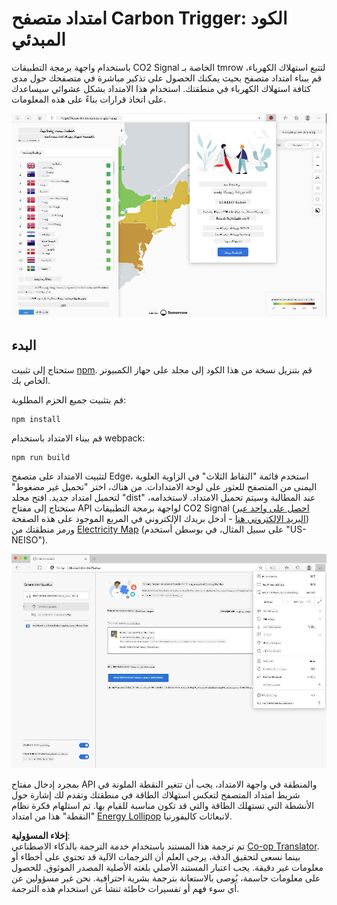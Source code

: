 <!--
CO_OP_TRANSLATOR_METADATA:
{
  "original_hash": "26fd39046d264ba185dcb086d3a8cf3e",
  "translation_date": "2025-08-25T23:34:43+00:00",
  "source_file": "5-browser-extension/start/README.md",
  "language_code": "ar"
}
-->
# امتداد متصفح Carbon Trigger: الكود المبدئي

باستخدام واجهة برمجة التطبيقات CO2 Signal الخاصة بـ tmrow لتتبع استهلاك الكهرباء، قم ببناء امتداد متصفح بحيث يمكنك الحصول على تذكير مباشرة في متصفحك حول مدى كثافة استهلاك الكهرباء في منطقتك. استخدام هذا الامتداد بشكل عشوائي سيساعدك على اتخاذ قرارات بناءً على هذه المعلومات.

![لقطة شاشة للامتداد](../../../../translated_images/extension-screenshot.0e7f5bfa110e92e3875e1bc9405edd45a3d2e02963e48900adb91926a62a5807.ar.png)

## البدء

ستحتاج إلى تثبيت [npm](https://npmjs.com). قم بتنزيل نسخة من هذا الكود إلى مجلد على جهاز الكمبيوتر الخاص بك.

قم بتثبيت جميع الحزم المطلوبة:

```
npm install
```

قم ببناء الامتداد باستخدام webpack:

```
npm run build
```

لتثبيت الامتداد على متصفح Edge، استخدم قائمة "النقاط الثلاث" في الزاوية العلوية اليمنى من المتصفح للعثور على لوحة الامتدادات. من هناك، اختر "تحميل غير مضغوط" لتحميل امتداد جديد. افتح مجلد "dist" عند المطالبة وسيتم تحميل الامتداد. لاستخدامه، ستحتاج إلى مفتاح API لواجهة برمجة التطبيقات CO2 Signal ([احصل على واحد عبر البريد الإلكتروني هنا](https://www.co2signal.com/) - أدخل بريدك الإلكتروني في المربع الموجود على هذه الصفحة) ورمز منطقتك من [Electricity Map](http://api.electricitymap.org/v3/zones) (على سبيل المثال، في بوسطن أستخدم "US-NEISO").

![التثبيت](../../../../translated_images/install-on-edge.78634f02842c48283726c531998679a6f03a45556b2ee99d8ff231fe41446324.ar.png)

بمجرد إدخال مفتاح API والمنطقة في واجهة الامتداد، يجب أن تتغير النقطة الملونة في شريط امتداد المتصفح لتعكس استهلاك الطاقة في منطقتك وتقدم لك إشارة حول الأنشطة التي تستهلك الطاقة والتي قد تكون مناسبة للقيام بها. تم استلهام فكرة نظام "النقطة" هذا من امتداد [Energy Lollipop](https://energylollipop.com/) لانبعاثات كاليفورنيا.

**إخلاء المسؤولية**:  
تم ترجمة هذا المستند باستخدام خدمة الترجمة بالذكاء الاصطناعي [Co-op Translator](https://github.com/Azure/co-op-translator). بينما نسعى لتحقيق الدقة، يرجى العلم أن الترجمات الآلية قد تحتوي على أخطاء أو معلومات غير دقيقة. يجب اعتبار المستند الأصلي بلغته الأصلية المصدر الموثوق. للحصول على معلومات حاسمة، يُوصى بالاستعانة بترجمة بشرية احترافية. نحن غير مسؤولين عن أي سوء فهم أو تفسيرات خاطئة تنشأ عن استخدام هذه الترجمة.